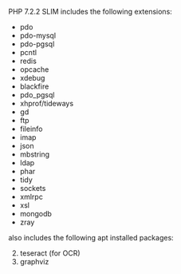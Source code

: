 PHP 7.2.2
SLIM
includes the following extensions:

- pdo
- pdo-mysql
- pdo-pgsql
- pcntl
- redis
- opcache
- xdebug
- blackfire
- pdo_pgsql
- xhprof/tideways
- gd
- ftp
- fileinfo
- imap
- json
- mbstring
- ldap
- phar
- tidy
- sockets
- xmlrpc
- xsl
- mongodb
- zray


also includes the following apt installed packages:

2. teseract (for OCR)
4. graphviz

